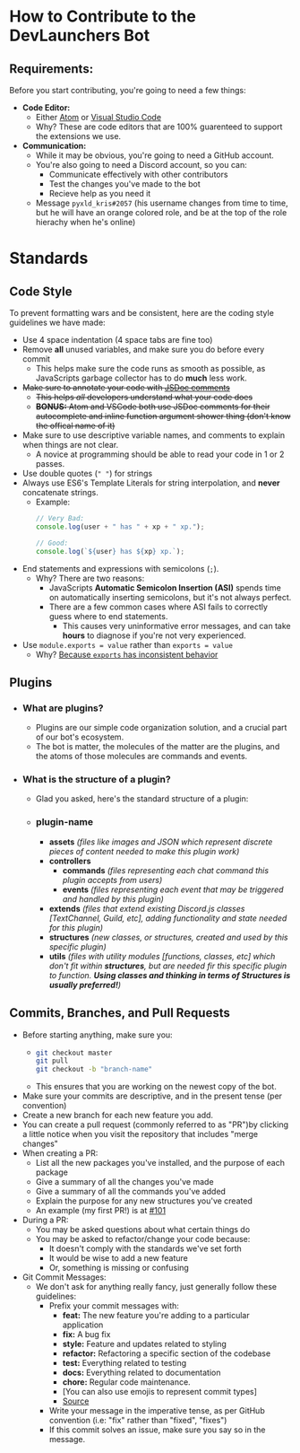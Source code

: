 # How to Contribute to the DevLaunchers Bot

## Requirements:
Before you start contributing, you're going to need a few things:
- **Code Editor:**
    - Either [Atom](https://atom.io/) or [Visual Studio Code](https://code.visualstudio.com/)
    - Why? These are code editors that are 100% guarenteed to support the extensions we use.
- **Communication:**
    - While it may be obvious, you're going to need a GitHub account.
    - You're also going to need a Discord account, so you can:
        - Communicate effectively with other contributors
        - Test the changes you've made to the bot
        - Recieve help as you need it
    - Message `pyxld_kris#2057` (his username changes from time to time, but he will have an orange colored role, and be at the top of the role hierachy when he's online)

# Standards

## Code Style
To prevent formatting wars and be consistent, here are the coding style guidelines we have made:
- Use 4 space indentation (4 space tabs are fine too)
- Remove **all** unused variables, and make sure you do before every commit
    - This helps make sure the code runs as smooth as possible, as JavaScripts garbage collector has to do **much** less work.
- ~~Make sure to annotate your code with [JSDoc comments](https://jsdoc.app/about-getting-started.html#adding-documentation-comments-to-your-code)~~
    - ~~This helps *all* developers understand what your code does~~
    - ~~**BONUS:** Atom and VSCode both use JSDoc comments for their autocomplete and inline function argument shower thing (don't know the offical name of it)~~
- Make sure to use descriptive variable names, and comments to explain when things are not clear.
    - A novice at programming should be able to read your code in 1 or 2 passes.
- Use double quotes (`" "`) for strings
- Always use ES6's Template Literals for string interpolation, and **never** concatenate strings.
    - Example:
      ```js
      // Very Bad:
      console.log(user + " has " + xp + " xp.");

      // Good:
      console.log(`${user} has ${xp} xp.`);
      ```
- End statements and expressions with semicolons (`;`). 
    - Why? There are two reasons:
        - JavaScripts **Automatic Semicolon Insertion (ASI)** spends time on automatically inserting semicolons, but it's not always perfect.
        - There are a few common cases where ASI fails to correctly guess where to end statements.
            - This causes very uninformative error messages, and can take **hours** to diagnose if you're not very experienced.
- Use `module.exports = value` rather than `exports = value`
    - Why? [Because `exports` has inconsistent behavior](https://stackoverflow.com/questions/16383795/difference-between-module-exports-and-exports-in-the-commonjs-module-system)

## Plugins
- ### What are plugins?
    - Plugins are our simple code organization solution, and a crucial part of our bot's ecosystem.
    - The bot is matter, the molecules of the matter are the plugins, and the atoms of those molecules are commands and events.
- ### What is the structure of a plugin?
    - Glad you asked, here's the standard structure of a plugin:
    - ### plugin-name
        - **assets** _(files like images and JSON which represent discrete pieces of content needed to make this plugin work)_
        - **controllers**
           - **commands** _(files representing each chat command this plugin accepts from users)_
           - **events** _(files representing each event that may be triggered and handled by this plugin)_
        - **extends** _(files that extend existing Discord.js classes [TextChannel, Guild, etc], adding functionality and state needed for this plugin)_
        - **structures** _(new classes, or structures, created and used by this specific plugin)_
        - **utils** _(files with utility modules [functions, classes, etc] which don't fit within **structures**, but are needed fir this specific plugin to function. **Using classes and thinking in terms of Structures is usually preferred!**)_

## Commits, Branches, and Pull Requests
- Before starting anything, make sure you:
    - ```bash
      git checkout master
      git pull
      git checkout -b "branch-name"
      ```
    - This ensures that you are working on the newest copy of the bot.
- Make sure your commits are descriptive, and in the present tense (per convention)
- Create a new branch for each new feature you add.
- You can create a pull request (commonly referred to as "PR")by clicking a little notice when you visit the repository that includes "merge changes"
- When creating a PR:
    - List all the new packages you've installed, and the purpose of each package
    - Give a summary of all the changes you've made
    - Give a summary of all the commands you've added
    - Explain the purpose for any new structures you've created
    - An example (my first PR!) is at [#101](https://github.com/dev-launchers-sandbox/project__discord-bot/pull/101)
- During a PR:
    - You may be asked questions about what certain things do
    - You may be asked to refactor/change your code because:
        - It doesn't comply with the standards we've set forth
        - It would be wise to add a new feature 
        - Or, something is missing or confusing
- Git Commit Messages:
    - We don't ask for anything really fancy, just generally follow these guidelines:
        - Prefix your commit messages with:
            - **feat:** The new feature you're adding to a particular application
            - **fix:** A bug fix
            - **style:** Feature and updates related to styling
            - **refactor:** Refactoring a specific section of the codebase
            - **test:** Everything related to testing
            - **docs:** Everything related to documentation
            - **chore:** Regular code maintenance. 
            - [You can also use emojis to represent commit types]
            - [Source](https://www.freecodecamp.org/news/writing-good-commit-messages-a-practical-guide/)
        - Write your message in the imperative tense, as per GitHub convention (i.e: "fix" rather than "fixed", "fixes")
        - If this commit solves an issue, make sure you say so in the message.
